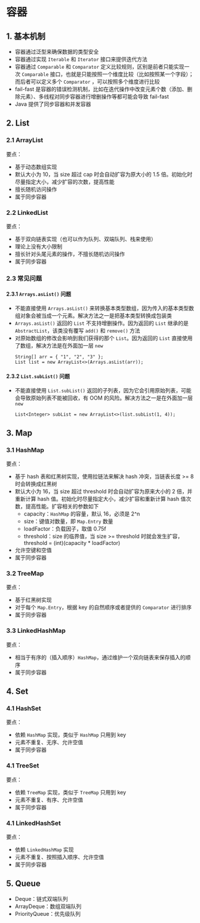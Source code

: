 # 容器

## 1. 基本机制

- 容器通过泛型来确保数据的类型安全
- 容器通过实现 `Iterable` 和 `Iterator` 接口来提供迭代方法
- 容器通过 `Comparable` 和 `Comparator` 定义比较规则，区别是前者只能实现一次 `Comparable` 接口，也就是只能按照一个维度比较（比如按照某一个字段）；而后者可以定义多个 `Comparator`
  ，可以按照多个维度进行比较
- fail-fast 是容器的错误检测机制，比如在迭代操作中改变元素个数（添加、删除元素）、多线程对同步容器进行增删操作等都可能会导致 fail-fast
- Java 提供了同步容器和并发容器

## 2. List

### 2.1 ArrayList

要点：

- 基于动态数组实现
- 默认大小为 10，当 size 超过 cap 时会自动扩容为原大小的 1.5 倍。初始化时尽量指定大小，减少扩容的次数，提高性能
- 擅长随机访问操作
- 属于同步容器

### 2.2 LinkedList

要点：

- 基于双向链表实现（也可以作为队列、双端队列、栈来使用）
- 理论上没有大小限制
- 擅长针对头尾元素的操作，不擅长随机访问操作
- 属于同步容器

### 2.3 常见问题

#### 2.3.1 `Arrays.asList()` 问题

- 不能直接使用 `Arrays.asList()` 来转换基本类型数组，因为传入的基本类型数组对象会被当成一个元素。解决方法之一是把基本类型转换成包装类
- `Arrays.asList()` 返回的 `List` 不支持增删操作。因为返回的 `List` 继承的是 `AbstractList`，该类没有覆写 `add()` 和 `remove()` 方法
- 对原始数组的修改会影响到我们获得的那个 `List`。因为返回的 `List` 直接使用了数组，解决方法是在外面加一层 `new`
  ```
  String[] arr = { "1", "2", "3" };
  List list = new ArrayList<>(Arrays.asList(arr));
  ```

#### 2.3.2 `List.subList()` 问题

- 不能直接使用 `List.subList()` 返回的子列表，因为它会引用原始列表，可能会导致原始列表不能被回收，有 OOM 的风险。解决方法之一是在外面加一层 `new`
  ```
  List<Integer> subList = new ArrayList<>(list.subList(1, 4));
  ```

## 3. Map

### 3.1 HashMap

要点：

- 基于 hash 表和红黑树实现，使用拉链法来解决 hash 冲突，当链表长度 >= 8 时会转换成红黑树
- 默认大小为 16，当 size 超过 threshold 时会自动扩容为原来大小的 2 倍，并重新计算 hash 值。初始化时尽量指定大小，减少扩容和重新计算 hash 值次数，提高性能。扩容相关的参数如下
    - capacity：`HashMap` 的容量，默认 16，必须是 2^n
    - size：键值对数量，即 `Map.Entry` 数量
    - loadFactor：负载因子，取值 0.75f
    - threshold：size 的临界值，当 size >= threshold 时就会发生扩容，threshold = (int)(capacity * loadFactor)
- 允许空键和空值
- 属于同步容器

### 3.2 TreeMap

要点：

- 基于红黑树实现
- 对于每个 `Map.Entry`，根据 key 的自然顺序或者提供的 `Comparator` 进行排序
- 属于同步容器

### 3.3 LinkedHashMap

要点：

- 相当于有序的（插入顺序）`HashMap`，通过维护一个双向链表来保存插入的顺序
- 属于同步容器

## 4. Set

### 4.1 HashSet

要点：

- 依赖 `HashMap` 实现，类似于 `HashMap` 只用到 key
- 元素不重复、无序、允许空值
- 属于同步容器

### 4.1 TreeSet

要点：

- 依赖 `TreeMap` 实现，类似于 `TreeMap` 只用到 key
- 元素不重复、有序、允许空值
- 属于同步容器

### 4.1 LinkedHashSet

要点：

- 依赖 `LinkedHashMap` 实现
- 元素不重复、按照插入顺序、允许空值
- 属于同步容器

## 5. Queue

- Deque：链式双端队列
- ArrayDeque：数组双端队列
- PriorityQueue：优先级队列
